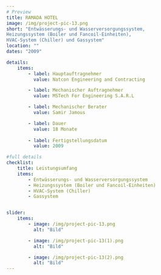 ```yaml
---
# Preview
title: RAMADA HOTEL
image: /img/project-pic-13.png
short: "Entwässerungs- und Wasserversorgungssystem,
Heizungssystem (Boiler und Fancoil-Einheiten),
HVAC-System (Chiller) und Gassystem"
location: ""
dates: "2009"

details:
    items:
        - label: Hauptauftragnehmer
          value: Natcon Engineering and Contracting

        - label: Mechanischer Auftragnehmer
          value: MSTech For Engineering S.A.R.L  

        - label: Mechanischer Berater
          value: Samir Jamous

        - label: Dauer
          value: 18 Monate
        
        - label: Fertigstellungsdatum
          value: 2009        

#full details
checklist:
    title: Leistungsumfang
    items:
        - Entwässerungs- und Wasserversorgungssystem
        - Heizungssystem (Boiler und Fancoil-Einheiten)
        - HVAC-System (Chiller)
        - Gassystem


slider: 
    items:
        - image: /img/project-pic-13.png
          alt: "Bild"

        - image: /img/project-pic-13(1).png
          alt: "Bild"      

        - image: /img/project-pic-13(2).png
          alt: "Bild"    
---
```

